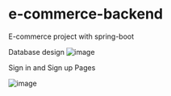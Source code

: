 # e-commerce-backend
E-commerce project with spring-boot


Database design
![image](https://github.com/Yunus-Gunes/e-commerce-backend/assets/71487722/197b9a53-9e18-4197-991f-74ee7eb12479)

Sign in and Sign up Pages

![image](https://github.com/Yunus-Gunes/e-commerce-frontend/assets/71487722/43ffb7ef-ed3c-4dd8-9209-aab7248bea0c)
